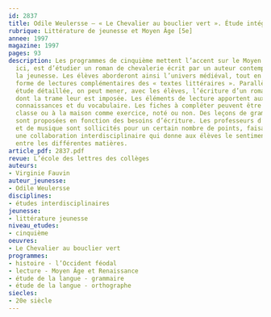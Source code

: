 ```yaml
---
id: 2837
title: Odile Weulersse – « Le Chevalier au bouclier vert ». Étude intégrale 
rubrique: Littérature de jeunesse et Moyen Âge [5e]
annee: 1997
magazine: 1997
pages: 93
description: Les programmes de cinquième mettent l’accent sur le Moyen Âge. Le choix,
  ici, est d’étudier un roman de chevalerie écrit par un auteur contemporain pour
  la jeunesse. Les élèves aborderont ainsi l’univers médiéval, tout en étudiant sous
  forme de lectures complémentaires des « textes littéraires ». Parallèlement à cette
  étude détaillée, on peut mener, avec les élèves, l’écriture d’un roman médiéval,
  dont la trame leur est imposée. Les éléments de lecture apportent aux élèves des
  connaissances et du vocabulaire. Les fiches à compléter peuvent être données en
  classe ou à la maison comme exercice, noté ou non. Des leçons de grammaire et d’orthographe
  sont proposées en fonction des besoins d’écriture. Les professeurs d’histoire-géographie
  et de musique sont sollicités pour un certain nombre de points, faisant de ce travail
  une collaboration interdisciplinaire qui donne aux élèves le sentiment d’une relation
  entre les différentes matières.
article_pdf: 2837.pdf
revue: L’école des lettres des collèges
auteurs:
- Virginie Fauvin
auteur_jeunesse:
- Odile Weulersse
disciplines:
- études interdisciplinaires
jeunesse:
- littérature jeunesse
niveau_etudes:
- cinquième
oeuvres:
- Le Chevalier au bouclier vert
programmes:
- histoire - l’Occident féodal
- lecture - Moyen Âge et Renaissance
- étude de la langue - grammaire
- étude de la langue - orthographe
siecles:
- 20e siècle
---
```

